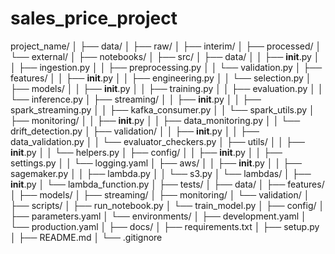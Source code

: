 # sales_price_project
project_name/
│
├── data/
│   ├── raw/
│   ├── interim/
│   ├── processed/
│   └── external/
│
├── notebooks/
│
├── src/
│   ├── data/
│   │   ├── __init__.py
│   │   ├── ingestion.py
│   │   ├── preprocessing.py
│   │   └── validation.py
│   ├── features/
│   │   ├── __init__.py
│   │   ├── engineering.py
│   │   └── selection.py
│   ├── models/
│   │   ├── __init__.py
│   │   ├── training.py
│   │   ├── evaluation.py
│   │   └── inference.py
│   ├── streaming/
│   │   ├── __init__.py
│   │   ├── spark_streaming.py
│   │   ├── kafka_consumer.py
│   │   └── spark_utils.py
│   ├── monitoring/
│   │   ├── __init__.py
│   │   ├── data_monitoring.py
│   │   └── drift_detection.py
│   ├── validation/
│   │   ├── __init__.py
│   │   ├── data_validation.py
│   │   └── evaluator_checkers.py
│   ├── utils/
│   │   ├── __init__.py
│   │   └── helpers.py
│   ├── config/
│   │   ├── __init__.py
│   │   ├── settings.py
│   │   └── logging.yaml
│   ├── aws/
│   │   ├── __init__.py
│   │   ├── sagemaker.py
│   │   ├── lambda.py
│   │   └── s3.py
│   └── lambdas/
│       ├── __init__.py
│       └── lambda_function.py
│
├── tests/
│   ├── data/
│   ├── features/
│   ├── models/
│   ├── streaming/
│   ├── monitoring/
│   └── validation/
│
├── scripts/
│   ├── run_notebook.py
│   └── train_model.py
│
├── config/
│   ├── parameters.yaml
│   └── environments/
│       ├── development.yaml
│       └── production.yaml
│
├── docs/
│
├── requirements.txt
│
├── setup.py
│
├── README.md
│
└── .gitignore
